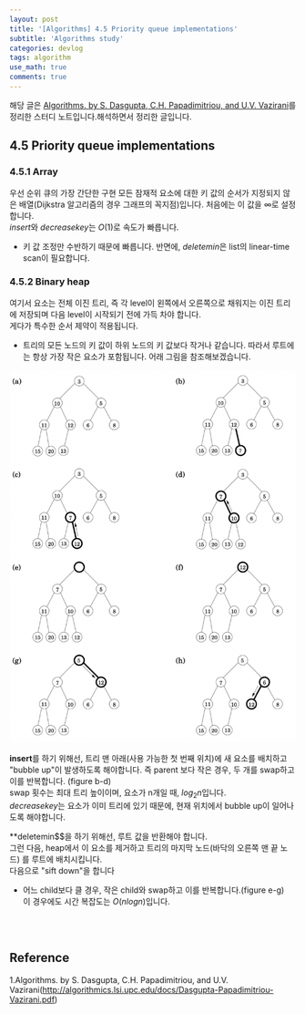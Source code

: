 ```yaml
---
layout: post
title: '[Algorithms] 4.5 Priority queue implementations'
subtitle: 'Algorithms study'
categories: devlog
tags: algorithm
use_math: true
comments: true
---
```



해당 글은 [Algorithms. by S. Dasgupta, C.H. Papadimitriou, and U.V. Vazirani](http://algorithmics.lsi.upc.edu/docs/Dasgupta-Papadimitriou-Vazirani.pdf)를 정리한 스터디 노트입니다.해석하면서 정리한 글입니다.


## 4.5 Priority queue implementations

### 4.5.1 Array
우선 순위 큐의 가장 간단한 구현 모든 잠재적 요소에 대한 키 값의 순서가 지정되지 않은 배열(Dijkstra 알고리즘의 경우 그래프의 꼭지점)입니다. 처음에는 이 값을 $∞$로 설정합니다. <br>
*insert*와 *decreasekey*는 $O(1)$로 속도가 빠릅니다.
- 키 값 조정만 수반하기 때문에 빠릅니다. 
반면에, *deletemin*은 list의 linear-time scan이 필요합니다.

### 4.5.2 Binary heap
여기서 요소는 전체 이진 트리, 즉 각 level이 왼쪽에서 오른쪽으로 채워지는 이진 트리에 저장되며 다음 level이 시작되기 전에 가득 차야 합니다. <br>
게다가 특수한 순서 제약이 적용됩니다.
- 트리의 모든 노드의 키 값이 하위 노드의 키 값보다 작거나 같습니다.
따라서 루트에는 항상 가장 작은 요소가 포함됩니다. 어래 그림을 참조해보겠습니다.

![img](/assets/img/algorithm/algorithm41.png)

**insert**를 하기 위해선, 트리 맨 아래(사용 가능한 첫 번째 위치)에 새 요소를 배치하고 "bubble up"이 발생하도록 해야합니다. 즉 parent 보다 작은 경우, 두 개를 swap하고 이를 반복합니다. (figure b-d) <br>
swap 횟수는 최대 트리 높이이며, 요소가 n개일 때, $log_2n$입니다. <br>
*decreasekey*는 요소가 이미 트리에 있기 때문에, 현재 위치에서 bubble up이 일어나도록 해야합니다.

**deletemin$$을 하기 위해선, 루트 값을 반환해야 합니다. <br>
그런 다음, heap에서 이 요소를 제거하고 트리의 마지막 노드(바닥의 오른쪽 맨 끝 노드) 를 루트에 배치시킵니다. <br>
다음으로 "sift down"을 합니다
- 어느 child보다 클 경우, 작은 child와 swap하고 이를 반복합니다.(figure e-g) <br>
이 경우에도 시간 복잡도는 $O(nlogn)$입니다.


<br><br>

## Reference
1.Algorithms. by S. Dasgupta, C.H. Papadimitriou, and U.V. Vazirani(http://algorithmics.lsi.upc.edu/docs/Dasgupta-Papadimitriou-Vazirani.pdf)